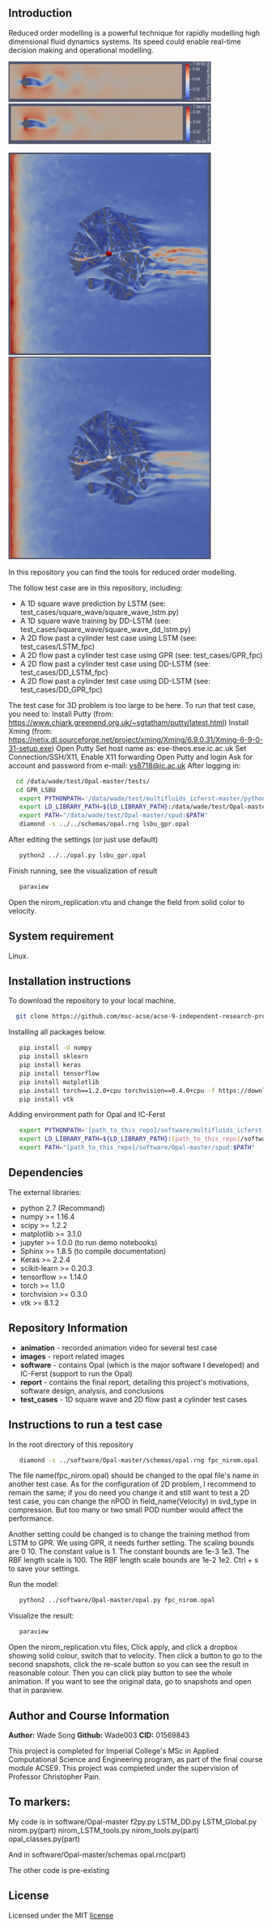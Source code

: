 ## Introduction
Reduced order modelling is a powerful technique for rapidly modelling high dimensional fluid dynamics systems.
Its speed could enable real-time decision making and operational modelling.

<img src="images/fpc_original.png" title="Flow past a cylinder" width="400" height="80" /> <img src="images/fpc_lstm.png" title="Prediction by LSTM, flow past a cylinder" width="400" height="80" />

<img src="images/3d_origin.png" title="3D London South Bank University original data at a cut plane" width="400" height="400" /> <img src="images/3d_gpr.png" title="Replication by GPR for 3D London South Bank University at a cut plane" width="400" height="400" />

In this repository you can find the tools for reduced order modelling.

The follow test case are in this repository, including:
 - A 1D square wave prediction by LSTM (see: test_cases/square_wave/square_wave_lstm.py)
 - A 1D square wave training by DD-LSTM (see: test_cases/square_wave/square_wave_dd_lstm.py)
 - A 2D flow past a cylinder test case using LSTM (see: test_cases/LSTM_fpc)
 - A 2D flow past a cylinder test case using GPR (see: test_cases/GPR_fpc)
 - A 2D flow past a cylinder test case using DD-LSTM (see: test_cases/DD_LSTM_fpc)
 - A 2D flow past a cylinder test case using DD-LSTM (see: test_cases/DD_GPR_fpc)
 
The test case for 3D problem is too large to be here. To run that test case, you need to:
Install Putty (from: https://www.chiark.greenend.org.uk/~sgtatham/putty/latest.html)
Install Xming (from: https://netix.dl.sourceforge.net/project/xming/Xming/6.9.0.31/Xming-6-9-0-31-setup.exe)
Open Putty
Set host name as: ese-theos.ese.ic.ac.uk
Set Connection/SSH/X11, Enable X11 forwarding
Open Putty and login
Ask for account and password from e-mail: ys8718@ic.ac.uk
After logging in:
```bash
  cd /data/wade/test/Opal-master/tests/
  cd GPR_LSBU
   export PYTHONPATH='/data/wade/test/multifluids_icferst-master/python:$PYTHONPATH'
   export LD_LIBRARY_PATH=${LD_LIBRARY_PATH}:/data/wade/test/Opal-master/spud
   export PATH="/data/wade/test/Opal-master/spud:$PATH"
   diamond -s ../../schemas/opal.rng lsbu_gpr.opal
```
After editing the settings (or just use default)
```bash
   python2 ../../opal.py lsbu_gpr.opal
```
Finish running, see the visualization of result
```bash
   paraview
```
Open the nirom_replication.vtu and change the field from solid color to velocity.

 
## System requirement
Linux.

## Installation instructions
To download the repository to your local machine.
```bash
  git clone https://github.com/msc-acse/acse-9-independent-research-project-Wade003.git
```
Installing all packages below.
```bash
   pip install -U numpy
   pip install sklearn 
   pip install keras
   pip install tensorflow
   pip install matplotlib
   pip install torch==1.2.0+cpu torchvision==0.4.0+cpu -f https://download.pytorch.org/whl/torch_stable.html
   pip install vtk
```
Adding environment path for Opal and IC-Ferst
```bash
   export PYTHONPATH='[path_to_this_repo]/software/multifluids_icferst-master/python:$PYTHONPATH'
   export LD_LIBRARY_PATH=${LD_LIBRARY_PATH}:[path_to_this_repo]/software/Opal-master/spud
   export PATH="[path_to_this_repo]/software/Opal-master/spud:$PATH"
```

## Dependencies
 The external libraries:
 - python 2.7 (Recommand)
 - numpy >= 1.16.4
 - scipy >= 1.2.2
 - matplotlib >= 3.1.0
 - jupyter >= 1.0.0 (to run demo notebooks)
 - Sphinx >= 1.8.5 (to compile documentation)
 - Keras >= 2.2.4
 - scikit-learn >= 0.20.3
 - tensorflow >= 1.14.0   
 - torch >= 1.1.0    
 - torchvision >= 0.3.0
 - vtk >= 8.1.2
## Repository Information
* __animation__		- recorded animation video for several test case
* __images__		- report related images
* __software__		- contains Opal (which is the major software I developed) and IC-Ferst (support to run the Opal)
* __report__		- contains the final report, detailing this project's motivations, software design, analysis, and conclusions 
* __test_cases__		- 1D square wave and 2D flow past a cylinder test cases

## Instructions to run a test case
In the root directory of this repository
```bash 
   diamond -s ../software/Opal-master/schemas/opal.rng fpc_nirom.opal
```
The file name(fpc_nirom.opal) should be changed to the opal file's name in another test case. As for the configuration of 2D problem, I recommend to remain the same; if you do need you change it and still want to test a 2D test case, you can change the nPOD in field\_name(Velocity) in svd\_type in compression. But too many or two small POD number would affect the performance.

Another setting could be changed is to change the training method from LSTM to GPR. We using GPR, it needs further setting. The scaling bounds are 0 10. The constant value is 1. The constant bounds are 1e-3 1e3. The RBF length scale is 100. The RBF length scale bounds are 1e-2 1e2. Ctrl + s to save your settings.

Run the model:
```bash 
   python2 ../software/Opal-master/opal.py fpc_nirom.opal
```
Visualize the result:
```bash 
   paraview
```
Open the nirom_replication.vtu files, Click apply, and click a dropbox showing solid colour, switch that to velocity. Then click a button to go to the second snapshots, click the re-scale button so you can see the result in reasonable colour. Then you can click play button to see the whole animation. If you want to see the original data, go to snapshots and open that in paraview.

## Author and Course Information
__Author:__ Wade Song
__Github:__ Wade003
__CID:__ 01569843

This project is completed for Imperial College's MSc in Applied Computational Science and Engineering program,
as part of the final course module ACSE9. This project was completed under the supervision of Professor Christopher Pain. 
## To markers:
My code is in software/Opal-master
f2py.py  LSTM_DD.py  LSTM_Global.py  nirom.py(part)  nirom_LSTM_tools.py  nirom_tools.py(part)  opal_classes.py(part)

And in software/Opal-master/schemas
opal.rnc(part)

The other code is pre-existing
## License  
Licensed under the MIT [license](https://github.com/msc-acse/acse-9-independent-research-project-Wade003/blob/master/LICENSE)
